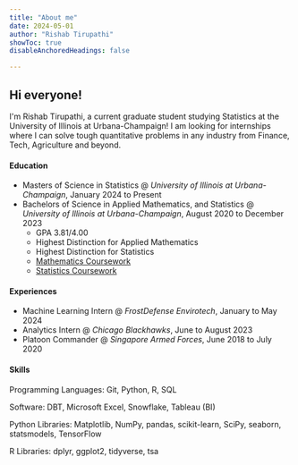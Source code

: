```yaml
---
title: "About me"
date: 2024-05-01
author: "Rishab Tirupathi"
showToc: true
disableAnchoredHeadings: false

---
```

## Hi everyone!

I'm Rishab Tirupathi, a current graduate student studying Statistics at the University of Illinois at Urbana-Champaign! I am looking for internships where I can solve tough quantitative problems in any industry from Finance, Tech, Agriculture and beyond. 

#### Education
+ Masters of Science in Statistics @ _University of Illinois at Urbana-Champaign_, January 2024 to Present
+ Bachelors of Science in Applied Mathematics, and Statistics @ _University of Illinois at Urbana-Champaign_, August 2020 to December 2023
  * GPA 3.81/4.00
  * Highest Distinction for Applied Mathematics
  * Highest Distinction for Statistics
  * [Mathematics Coursework](https://rishab-t0910.github.io/website/courses/math/math/)
  * [Statistics Coursework](https://rishab-t0910.github.io/website/courses/stats/stats/)

#### Experiences
+ Machine Learning Intern @ _FrostDefense Envirotech_, January to May 2024
+ Analytics Intern @ _Chicago Blackhawks_, June to August 2023
+ Platoon Commander @ _Singapore Armed Forces_, June 2018 to July 2020

#### Skills
Programming Languages: Git, Python, R, SQL

Software: DBT, Microsoft Excel, Snowflake, Tableau (BI)

Python Libraries: Matplotlib, NumPy, pandas, scikit-learn, SciPy, seaborn, statsmodels, TensorFlow

R Libraries: dplyr, ggplot2, tidyverse, tsa
